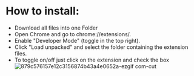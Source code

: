
# How to install: 
* Download all files into one Folder 
* Open Chrome and go to chrome://extensions/.
* Enable "Developer Mode" (toggle in the top right).
* Click "Load unpacked" and select the folder containing the extension files.
* To toggle on/off just click on the extension and check the box
![879c576157e12c3156874b43a4e0652a-ezgif com-cut](https://github.com/user-attachments/assets/f8e90946-a0e6-4b7c-b13f-90e77f6c7e39)



